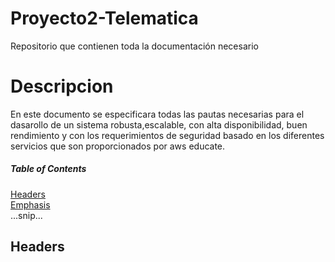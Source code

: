 # Proyecto2-Telematica
Repositorio que contienen toda la documentación necesario

# Descripcion

En este documento se especificara todas las pautas necesarias para el dasarollo de un sistema robusta,escalable, con alta disponibilidad, buen rendimiento y con los requerimientos de seguridad basado en los diferentes servicios que son proporcionados por aws educate.

##### Table of Contents  
[Headers](#headers)  
[Emphasis](#emphasis)  
...snip...    
<a name="headers"/>
## Headers
